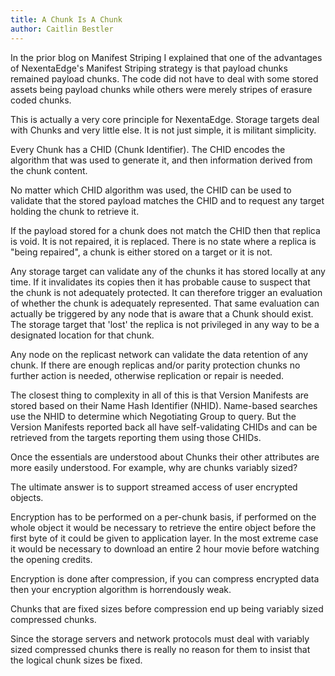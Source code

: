 ```yaml
---
title: A Chunk Is A Chunk
author: Caitlin Bestler
---
```

In the prior blog on Manifest Striping I explained that one of the advantages of NexentaEdge's Manifest Striping strategy is that payload chunks remained payload chunks. The code did not have to deal with some stored assets being payload chunks while others were merely stripes of erasure coded chunks.

This is actually a very core principle for NexentaEdge. Storage targets deal with Chunks and very little else. It is not just simple, it is militant simplicity.

Every Chunk has a CHID (Chunk Identifier). The CHID encodes the algorithm that was used to generate it, and then information derived from the chunk content.

No matter which CHID algorithm was used, the CHID can be used to validate that the stored payload matches the CHID and to request any target holding the chunk to retrieve it.

If the payload stored for a chunk does not match the CHID then that replica is void. It is not repaired, it is replaced. There is no state where a replica is "being repaired", a chunk is either stored on a target or it is not.

Any storage target can validate any of the chunks it has stored locally at any time. If it invalidates its copies then it has probable cause to suspect that the chunk is not adequately protected. It can therefore trigger an evaluation of whether the chunk is adequately represented. That same evaluation can actually be triggered by any node that is aware that a Chunk should exist. The storage target that 'lost' the replica is not privileged in any way to be a designated location for that chunk.

Any node on the replicast network can validate the data retention of any chunk. If there are enough replicas and/or parity protection chunks no further action is needed, otherwise replication or repair is needed.

The closest thing to complexity in all of this is that Version Manifests are stored based on their Name Hash Identifier (NHID). Name-based searches use the NHID to determine which Negotiating Group to query. But the Version Manifests reported back all have self-validating CHIDs and can be retrieved from the targets reporting them using those CHIDs.

Once the essentials are understood about Chunks their other attributes are more easily understood. For example, why are chunks variably sized?

The ultimate answer is to support streamed access of user encrypted objects.

Encryption has to be performed on a per-chunk basis, if performed on the whole object it would be necessary to retrieve the entire object before the first byte of it could be given to application layer. In the most extreme case it would be necessary to download an entire 2 hour movie before watching the opening credits.

Encryption is done after compression, if you can compress encrypted data then your encryption algorithm is horrendously weak.

Chunks that are fixed sizes before compression end up being variably sized compressed chunks.

Since the storage servers and network protocols must deal with variably sized compressed chunks there is really no reason for them to insist that the logical chunk sizes be fixed.
